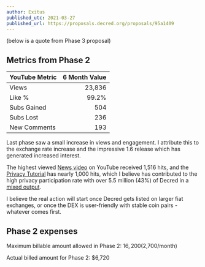 ```yaml
---
author: Exitus
published_utc: 2021-03-27
published_url: https://proposals.decred.org/proposals/95a1409
---
```


(below is a quote from Phase 3 proposal)

## Metrics from Phase 2

| YouTube Metric | 6 Month Value |
|----------------|--------------:|
| Views          |        23,836 |
| Like %         |         99.2% |
| Subs Gained    |           504 |
| Subs Lost      |           236 |
| New Comments   |           193 |

Last phase saw a small increase in views and engagement. I attribute this to the exchange rate increase and the impressive 1.6 release which has generated increased interest.

The highest viewed [News video](https://youtu.be/hRvGHhGx-Fg) on YouTube received 1,516 hits, and the [Privacy Tutorial](https://youtu.be/QC65PBNwAK4) has nearly 1,000 hits, which I believe has contributed to the high privacy participation rate with over 5.5 million (43%) of Decred in a [mixed output](https://explorer.dcrdata.org/charts?chart=coin-supply&zoom=jxs79pcz-kttb78n7&bin=day&axis=time&visibility=true-true-true).

I believe the real action will start once Decred gets listed on larger fiat exchanges, or once the DEX is user-friendly with stable coin pairs - whatever comes first.

## Phase 2 expenses

Maximum billable amount allowed in Phase 2: $16,200 ($2,700/month)

Actual billed amount for Phase 2: $6,720
